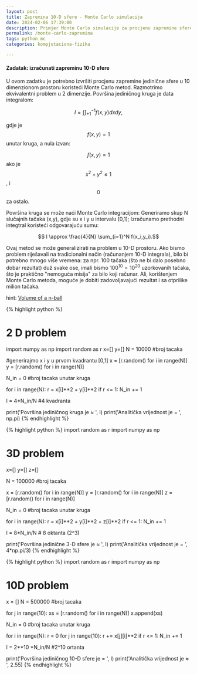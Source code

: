 ```yaml
---
layout: post
title: Zapremina 10-D sfere - Monte Carlo simulacija
date: 2024-02-06 17:39:00
description: Primjer Monte Carlo simulacije za procjenu zapremine sfere (Python)
permalink: /monte-carlo-zapremina
tags: python mc
categories: kompjutaciona-fizika

---
```


#### Zadatak: izračunati zapreminu 10-D sfere

U ovom zadatku je potrebno izvršiti procjenu zapremine jedinične sfere u 10 dimenzionom prostoru koristeći Monte Carlo metod. Razmotrimo ekvivalentni problem u 2 dimenzije. Površina jediničnog kruga je data integralom:

$$I = \int \int_{+1}^{-1} f(x,y)dxdy,$$

gdje je $$ f(x,y)=1 $$  unutar kruga, a nula izvan:

$$ f(x,y)= 1 $$ ako je $$x^2 + y^2 ≤ 1$$, i $$0$$ za ostalo.

Površina kruga se može naći Monte Carlo integracijom: Generiramo skup N slučajnih tačaka (x,y), gdje su x i y u intervalu [0,1]; Izračunamo prethodni integtral koristeći odgovarajuću sumu:

$$ I \approx \frac{4}{N} \sum_{i=1}^N f(x_i,y_i).$$

Ovaj metod se može generalizirati na problem u 10-D prostoru.
Ako bismo problem riješavali na tradicionalni način (računanjem 10-D integrala), bilo bi potrebno mnogo više vremena: za npr. 100 tačaka (što ne bi dalo posebno dobar rezultat) duž svake ose, imali bismo $100^{10} = 10^{20}$ uzorkovanih tačaka, što je praktično "nemoguća misija" za bilo koji računar. Ali, korištenjem Monte Carlo metoda, moguće je dobiti zadovoljavajući rezultat i sa otprilike milion tačaka.

hint: <a href="https://en.wikipedia.org/wiki/Volume_of_an_n-ball"> Volume of a n-ball </a>


{% highlight python %}
# 2 D problem
import numpy as np
import random as r
x=[]
y=[]
N = 10000 #broj tacaka

#generirajmo x i y u prvom kvadrantu [0,1]
x = [r.random() for i in range(N)]
y = [r.random() for i in range(N)]

N_in = 0 #broj tacaka unutar kruga

for i in range(N):
    r = x[i]**2 + y[i]**2 
    if r <= 1:
        N_in += 1
        
I = 4*N_in/N  #4 kvadranta

print('Površina jediničnog kruga je ≈ ', I)
print('Analitička vrijednost je = ', np.pi)
{% endhighlight %}

{% highlight python %}
import random as r
import numpy as np
# 3D problem
x=[]
y=[]
z=[]

N = 100000 #broj tacaka

x = [r.random() for i in range(N)]
y = [r.random() for i in range(N)]
z = [r.random() for i in range(N)]

N_in = 0 #broj tacaka unutar kruga

for i in range(N):
    r = x[i]**2 + y[i]**2 + z[i]**2
    if r <= 1:
        N_in += 1
        
I = 8*N_in/N  # 8 oktanta (2^3)

print('Površina jedinične 3-D sfere je ≈ ', I)
print('Analitička vrijednost je = ', 4*np.pi/3)
{% endhighlight %}


{% highlight python %}
import random as r
import numpy as np
# 10D problem
x = []
N = 500000 #broj tacaka

for j in range(10):
    xs =  [r.random() for i in range(N)]
    x.append(xs)

N_in = 0 #broj tacaka unutar kruga

for i in range(N):
    r = 0
    for j in range(10):
        r += x[j][i]**2
    if r <= 1:
        N_in += 1
        
I = 2**10 *N_in/N  #2^10 ortanta

print('Površina jediničnog 10-D sfere je = ', I)
print('Analitička vrijednost je ≈ ', 2.55)
{% endhighlight %}

